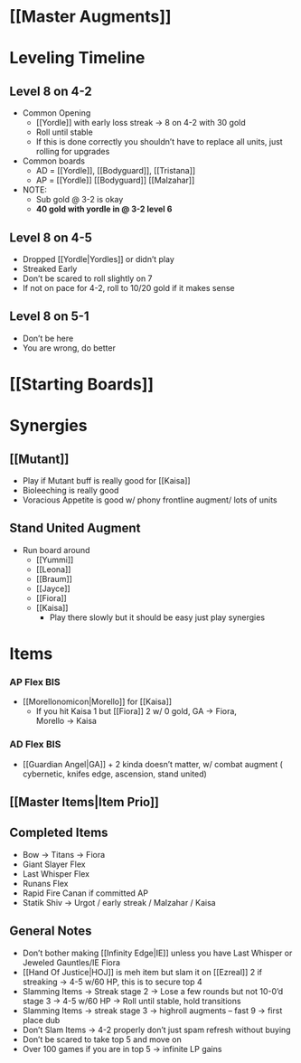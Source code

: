 # [[Master Augments]]

# Leveling Timeline
## 	Level 8 on 4-2
* Common Opening
    * [[Yordle]] with early loss streak → 8 on 4-2 with 30 gold
    * Roll until stable
    * If this is done correctly you shouldn’t have to replace all units, just rolling for upgrades
* Common boards
    * AD  = [[Yordle]], [[Bodyguard]], [[Tristana]]
    * AP = [[Yordle]] [[Bodyguard]] [[Malzahar]]
* NOTE:
    * Sub gold @ 3-2 is okay
    * **40 gold with yordle in @ 3-2 level 6**



## Level 8 on 4-5
* Dropped [[Yordle|Yordles]] or didn’t play
* Streaked Early 
* Don’t be scared to roll slightly on 7
* If not on pace for 4-2, roll to 10/20 gold if it makes sense



## Level 8 on 5-1
* Don’t be here
* You are wrong, do better


# [[Starting Boards]]


# Synergies

## [[Mutant]]
* Play if Mutant buff is really good for [[Kaisa]]
* Bioleeching is really good
* Voracious Appetite is good w/ phony frontline augment/ lots of units



## Stand United Augment
* Run board around 
    * [[Yummi]]
    * [[Leona]]
    * [[Braum]]
    * [[Jayce]]
    * [[Fiora]]
    * [[Kaisa]]
        * Play there slowly but it should be easy just play synergies


# Items
### AP Flex BIS

* [[Morellonomicon|Morello]] for [[Kaisa]]
    * If you hit Kaisa 1 but [[Fiora]] 2 w/ 0 gold, GA → Fiora,  \
Morello → Kaisa


### AD Flex BIS
* [[Guardian Angel|GA]] + 2 kinda doesn’t matter, w/ combat augment ( cybernetic, knifes edge, ascension, stand united)


## [[Master Items|Item Prio]]

## Completed Items
* Bow → Titans → Fiora
* Giant Slayer Flex
* Last Whisper Flex
* Runans Flex
* Rapid Fire Canan if committed AP
* Statik Shiv → Urgot / early streak / Malzahar / Kaisa


## General Notes

* Don’t bother making [[Infinity Edge|IE]] unless you have Last Whisper or Jeweled Gauntles/IE Fiora
* [[Hand Of Justice|HOJ]] is meh item but slam it on [[Ezreal]] 2 if streaking → 4-5 w/60 HP, this is to secure top 4
* Slamming Items → Streak stage 2 → Lose a few rounds but not 10-0’d stage 3 → 4-5 w/60 HP → Roll until stable, hold transitions
* Slamming Items → streak stage 3 → highroll augments – fast 9 → first place dub
* Don’t Slam Items → 4-2 properly don’t just spam refresh without buying
* Don’t be scared to take top 5 and move on
* Over 100 games if you are in top 5 → infinite LP gains 